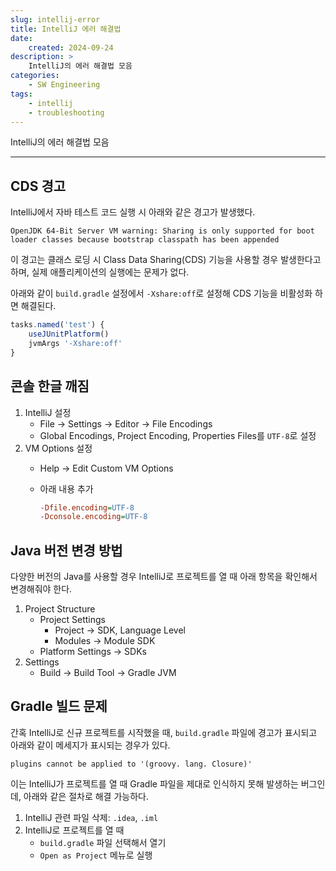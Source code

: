 ```yaml
---
slug: intellij-error
title: IntelliJ 에러 해결법
date:
    created: 2024-09-24
description: >
    IntelliJ의 에러 해결법 모음
categories:
    - SW Engineering
tags:
    - intellij
    - troubleshooting
---
```


IntelliJ의 에러 해결법 모음  

<!-- more -->

---

## CDS 경고

IntelliJ에서 자바 테스트 코드 실행 시 아래와 같은 경고가 발생했다.  

```
OpenJDK 64-Bit Server VM warning: Sharing is only supported for boot loader classes because bootstrap classpath has been appended
```

이 경고는 클래스 로딩 시 Class Data Sharing(CDS) 기능을 사용할 경우 발생한다고 하며, 실제 애플리케이션의 실행에는 문제가 없다.  

아래와 같이 `build.gradle` 설정에서 `-Xshare:off`로 설정해 CDS 기능을 비활성화 하면 해결된다.  

```js
tasks.named('test') {
    useJUnitPlatform()
    jvmArgs '-Xshare:off'
}
```

## 콘솔 한글 깨짐

1. IntelliJ 설정
    - File -> Settings -> Editor -> File Encodings
    - Global Encodings, Project Encoding, Properties Files를 `UTF-8`로 설정
1. VM Options 설정
    - Help -> Edit Custom VM Options
    - 아래 내용 추가

        ```ini
        -Dfile.encoding=UTF-8
        -Dconsole.encoding=UTF-8
        ```

## Java 버전 변경 방법

다양한 버전의 Java를 사용할 경우 IntelliJ로 프로젝트를 열 때 아래 항목을 확인해서 변경해줘야 한다.  

1. Project Structure
    - Project Settings
        - Project -> SDK, Language Level
        - Modules -> Module SDK
    - Platform Settings -> SDKs
1. Settings
    - Build -> Build Tool -> Gradle JVM

## Gradle 빌드 문제

간혹 IntelliJ로 신규 프로젝트를 시작했을 때, `build.gradle` 파일에 경고가 표시되고 아래와 같이 메세지가 표시되는 경우가 있다.  

`plugins cannot be applied to '(groovy. lang. Closure)'`

이는 IntelliJ가 프로젝트를 열 때 Gradle 파일을 제대로 인식하지 못해 발생하는 버그인데, 아래와 같은 절차로 해결 가능하다.  

1. IntelliJ 관련 파일 삭제: `.idea`, `.iml`
1. IntelliJ로 프로젝트를 열 때
    - `build.gradle` 파일 선택해서 열기
    - `Open as Project` 메뉴로 실행
